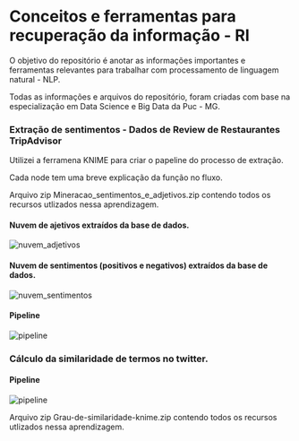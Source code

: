 # Conceitos e ferramentas para recuperação da informação - RI

O objetivo do repositório é anotar as informações importantes e ferramentas relevantes para trabalhar com processamento de linguagem natural - NLP.

Todas as informações e arquivos do repositório, foram criadas com base na especialização em Data Science e Big Data da Puc - MG.

### Extração de sentimentos - Dados de Review de Restaurantes TripAdvisor

Utilizei a ferramena KNIME para criar o papeline do processo de extração.

Cada node tem uma breve explicação da função no fluxo.

Arquivo zip Mineracao_sentimentos_e_adjetivos.zip contendo todos os recursos utlizados nessa aprendizagem.

#### Nuvem de ajetivos extraídos da base de dados.

![nuvem_adjetivos](https://user-images.githubusercontent.com/15157510/66793710-f0169500-eed4-11e9-8e57-cc2a07237576.PNG)

#### Nuvem de sentimentos (positivos e negativos) extraídos da base de dados. 

![nuvem_sentimentos](https://user-images.githubusercontent.com/15157510/66793653-c198ba00-eed4-11e9-9dd6-a6d140488e76.PNG)

#### Pipeline

![pipeline](https://user-images.githubusercontent.com/15157510/66793797-5a2f3a00-eed5-11e9-91f4-b089c506ba1e.PNG)


### Cálculo da similaridade de termos no twitter.

#### Pipeline


![pipeline](https://user-images.githubusercontent.com/15157510/66794427-daef3580-eed7-11e9-8df3-b753a3a0a005.PNG)


Arquivo zip Grau-de-similaridade-knime.zip contendo todos os recursos utlizados nessa aprendizagem.
